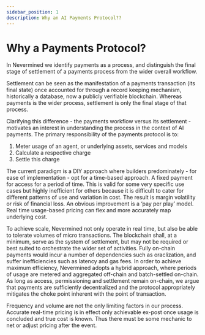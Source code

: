 ```yaml
---
sidebar_position: 1
description: Why an AI Payments Protocol??
---
```


# Why a Payments Protocol?

In Nevermined we identify payments as a process, and distinguish the final stage of settlement of a payments process from the wider overall workflow. 

Settlement can be seen as the manifestation of a payments transaction (its final state) once accounted for through a record keeping mechanism, historically a database, now a publicly verifiable blockchain. Whereas payments is the wider process, settlement is only the final stage of that process. 

Clarifying this difference - the payments workflow versus its settlement -  motivates an interest in understanding the process in the context of AI payments. 
The primary responsibility of the payments protocol is to:

1. Meter usage of an agent, or underlying assets, services and models
2. Calculate a respective charge
3. Settle this charge


The current paradigm is a DIY approach where builders predominately - for ease of implementation - opt for a time-based approach. 
A fixed payment for access for a period of time. This is valid for some very specific use cases but highly inefficient for others because it is difficult to cater for different patterns of use and variation in cost. The result is margin volatility or risk of financial loss. 
An obvious improvement is a ‘pay per play’ model. Real time usage-based pricing can flex and more accurately map underlying cost.

To achieve scale, Nevermined not only operate in real time, but also be able to tolerate volumes of micro transactions. 
The blockchain shall, at a minimum, serve as the system of settlement, but may not be required or best suited to orchestrate the wider set of activities. 
Fully on-chain payments would incur a number of dependencies such as oraclization, and suffer inefficiencies such as latency and gas fees. 
In order to achieve maximum efficiency, Nevermined adopts a hybrid approach, where periods of usage are metered and aggregated off-chain and batch-settled on-chain. 
As long as access, permissioning and settlement remain on-chain, we argue that payments are sufficiently decentralized and the protocol appropriately mitigates the choke point inherent with the point of transaction. 

Frequency and volume are not the only limiting factors in our process. Accurate real-time pricing is in effect only achievable ex-post once usage is concluded and true cost is known. Thus there must be some mechanic to net or adjust pricing after the event.


